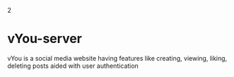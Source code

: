 2
# vYou-server
vYou is a social media website having features like creating, viewing, liking, deleting posts aided with user authentication
